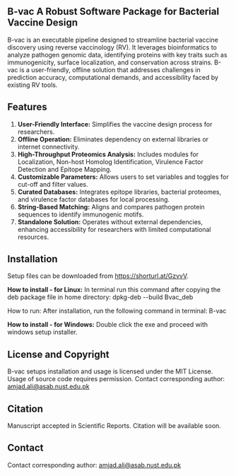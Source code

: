 ## B-vac A Robust Software Package for Bacterial Vaccine Design

B-vac is an executable pipeline designed to streamline bacterial vaccine discovery using reverse vaccinology (RV). It leverages bioinformatics to analyze pathogen genomic data, identifying proteins with key traits such as immunogenicity, surface localization, and conservation across strains. B-vac is a user-friendly, offline solution that addresses challenges in prediction accuracy, computational demands, and accessibility faced by existing RV tools.

## Features

1. **User-Friendly Interface:** Simplifies the vaccine design process for researchers.
2. **Offline Operation:** Eliminates dependency on external libraries or internet connectivity.
3. **High-Throughput Proteomics Analysis:** Includes modules for Localization, Non-host Homolog Identification, Virulence Factor Detection and Epitope Mapping.
4. **Customizable Parameters:** Allows users to set variables and toggles for cut-off and filter values.
5. **Curated Databases:** Integrates epitope libraries, bacterial proteomes, and virulence factor databases for local processing.
6. **String-Based Matching:** Aligns and compares pathogen protein sequences to identify immunogenic motifs.
7. **Standalone Solution:** Operates without external dependencies, enhancing accessibility for researchers with limited computational resources.

## Installation
Setup files can be downloaded from https://shorturl.at/GzvvV. 

**How to install - for Linux:**
In terminal run this command after copying the deb package file in home directory:
dpkg-deb --build Bvac_deb

How to run:
After installation, run the following command in terminal:
B-vac

**How to install - for Windows:**
Double click the exe and proceed with windows setup installer.

## License and Copyright

B-vac setups installation and usage is licensed under the MIT License. Usage of source code requires permission. Contact corresponding author: amjad.ali@asab.nust.edu.pk

## Citation

Manuscript accepted in Scientific Reports. Citation will be available soon. 

## Contact

Contact corresponding author: amjad.ali@asab.nust.edu.pk


